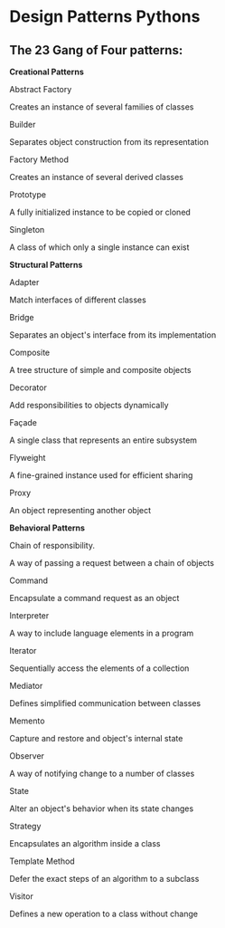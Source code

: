 # Design Patterns Pythons

## The 23 Gang of Four patterns:

**Creational Patterns**

Abstract Factory

Creates an instance of several families of classes

Builder

Separates object construction from its representation

Factory Method

Creates an instance of several derived classes

Prototype

A fully initialized instance to be copied or cloned

Singleton

A class of which only a single instance can exist

**Structural Patterns**

Adapter

Match interfaces of different classes

Bridge

Separates an object's interface from its implementation

Composite

A tree structure of simple and composite objects

Decorator

Add responsibilities to objects dynamically

Façade

A single class that represents an entire subsystem

Flyweight

A fine-grained instance used for efficient sharing

Proxy

An object representing another object

**Behavioral Patterns**

Chain of responsibility.

A way of passing a request between a chain of objects

Command

Encapsulate a command request as an object

Interpreter

A way to include language elements in a program

Iterator

Sequentially access the elements of a collection

Mediator

Defines simplified communication between classes

Memento

Capture and restore and object's internal state

Observer

A way of notifying change to a number of classes

State

Alter an object's behavior when its state changes

Strategy

Encapsulates an algorithm inside a class

Template Method

Defer the exact steps of an algorithm to a subclass

Visitor

Defines a new operation to a class without change
